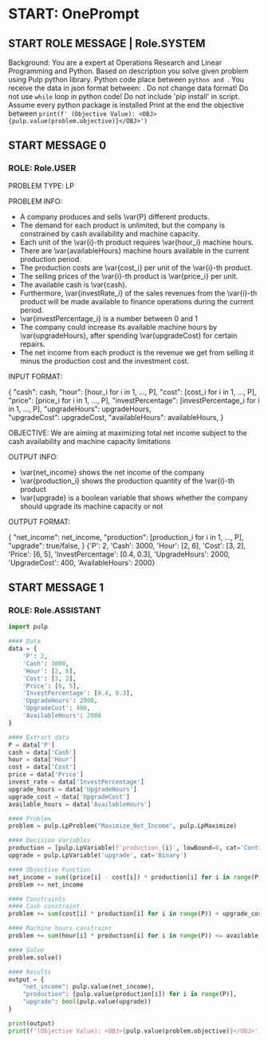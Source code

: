 # START: OnePrompt 
## START ROLE MESSAGE | Role.SYSTEM 
Background: You are a expert at Operations Research and Linear Programming and Python. Based on description you solve given problem using Pulp python library. Python code place between ```python and ```. You receive the data in json format between: <DATA></DATA>. Do not change data format! Do not use `while` loop in python code! Do not include 'pip install' in script. Assume every python package is installed Print at the end the objective between <OBJ></OBJ> `print(f' (Objective Value): <OBJ>{pulp.value(problem.objective)}</OBJ>')`  
## START MESSAGE 0 
### ROLE: Role.USER
<DESCRIPTION>
PROBLEM TYPE: LP

PROBLEM INFO: 

- A company produces and sells \var{P} different products. 
- The demand for each product is unlimited, but the company is constrained by cash availability and machine capacity.
- Each unit of the \var{i}-th product requires \var{hour_i} machine hours.
- There are \var{availableHours} machine hours available in the current production period.
- The production costs are \var{cost_i} per unit of the \var{i}-th product.
- The selling prices of the \var{i}-th product is \var{price_i} per unit.
- The available cash is \var{cash}.
- Furthermore, \var{investRate_i} of the sales revenues from the \var{i}-th product will be made available to finance operations during the current period.
- \var{investPercentage_i} is a number between 0 and 1
- The company could increase its available machine hours by \var{upgradeHours}, after spending \var{upgradeCost} for certain repairs. 
- The net income from each product is the revenue we get from selling it minus the production cost and the investment cost.

INPUT FORMAT:

{
    "cash": cash,
    "hour": [hour_i for i in 1, ..., P],
    "cost": [cost_i for i in 1, ..., P],
    "price": [price_i for i in 1, ..., P],
    "investPercentage": [investPercentage_i for i in 1, ..., P],
    "upgradeHours": upgradeHours,   
    "upgradeCost": upgradeCost,
    "availableHours": availableHours,
}

OBJECTIVE: We are aiming at maximizing total net income subject to the cash availability and machine capacity limitations

OUTPUT INFO:

- \var{net_income} shows the net income of the company
- \var{production_i} shows the production quantity of the \var{i}-th product
- \var{upgrade} is a boolean variable that shows whether the company should upgrade its machine capacity or not

OUTPUT FORMAT:

{
    "net_income": net_income,
    "production": [production_i for i in 1, ..., P],
    "upgrade": true/false,
}
</DESCRIPTION>
<DATA>
{'P': 2, 'Cash': 3000, 'Hour': [2, 6], 'Cost': [3, 2], 'Price': [6, 5], 'InvestPercentage': [0.4, 0.3], 'UpgradeHours': 2000, 'UpgradeCost': 400, 'AvailableHours': 2000}</DATA>


## START MESSAGE 1 
### ROLE: Role.ASSISTANT
```python
import pulp

#### Data
data = {
    'P': 2,
    'Cash': 3000,
    'Hour': [2, 6],
    'Cost': [3, 2],
    'Price': [6, 5],
    'InvestPercentage': [0.4, 0.3],
    'UpgradeHours': 2000,
    'UpgradeCost': 400,
    'AvailableHours': 2000
}

#### Extract data
P = data['P']
cash = data['Cash']
hour = data['Hour']
cost = data['Cost']
price = data['Price']
invest_rate = data['InvestPercentage']
upgrade_hours = data['UpgradeHours']
upgrade_cost = data['UpgradeCost']
available_hours = data['AvailableHours']

#### Problem
problem = pulp.LpProblem("Maximize_Net_Income", pulp.LpMaximize)

#### Decision Variables
production = [pulp.LpVariable(f'production_{i}', lowBound=0, cat='Continuous') for i in range(P)]
upgrade = pulp.LpVariable('upgrade', cat='Binary')

#### Objective Function
net_income = sum((price[i] - cost[i]) * production[i] for i in range(P)) - upgrade_cost * upgrade
problem += net_income

#### Constraints
#### Cash constraint
problem += sum(cost[i] * production[i] for i in range(P)) + upgrade_cost * upgrade <= cash

#### Machine hours constraint
problem += sum(hour[i] * production[i] for i in range(P)) <= available_hours + upgrade_hours * upgrade

#### Solve
problem.solve()

#### Results
output = {
    "net_income": pulp.value(net_income),
    "production": [pulp.value(production[i]) for i in range(P)],
    "upgrade": bool(pulp.value(upgrade))
}

print(output)
print(f'(Objective Value): <OBJ>{pulp.value(problem.objective)}</OBJ>')
```

